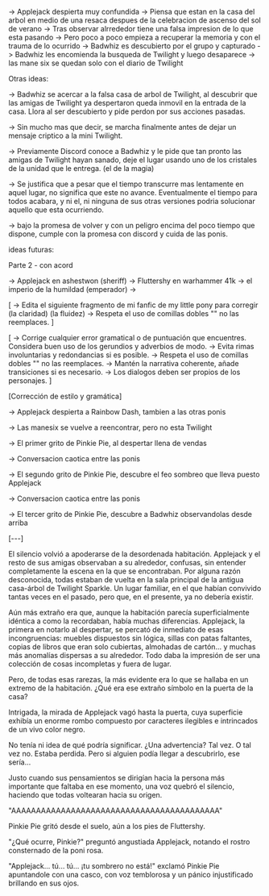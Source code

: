 ->  Applejack despierta muy confundida
->  Piensa que estan en la casa del arbol en medio de una resaca despues de la celebracion de ascenso del sol de verano
->  Tras observar alrrededor tiene una falsa impresion de lo que esta pasando
->  Pero poco a poco empieza a recuperar la memoria y con el trauma de lo ocurrido
->  Badwhiz es descubierto por el grupo y capturado
->  Badwhiz les encomienda la busqueda de Twilight y luego desaparece
->  las mane six se quedan solo con el diario de Twilight

Otras ideas:

-> Badwhiz se acercar a la falsa casa de arbol de Twilight, al descubrir que las amigas de Twilight ya despertaron queda inmovil en la entrada de la casa. Llora al ser descubierto y pide perdon por sus acciones pasadas.

-> Sin mucho mas que decir, se marcha finalmente antes de dejar un mensaje criptico a la mini Twilight.

-> Previamente Discord conoce a Badwhiz y le pide que tan pronto las amigas de Twilight hayan sanado, deje el lugar usando uno de los cristales de la unidad que le entrega. (el de la magia)

-> Se justifica que a pesar que el tiempo transcurre mas lentamente en aquel lugar, no significa que este no avance. Eventualmente el tiempo para todos acabara, y ni el, ni ninguna de sus otras versiones podria solucionar aquello que esta ocurriendo.

-> bajo la promesa de volver y con un peligro encima del poco tiempo que dispone, cumple con la promesa con discord y cuida de las ponis.

ideas futuras:

Parte 2 - con acord

->  Applejack en ashestwon (sheriff)
->  Fluttershy en warhammer 41k -> el imperio de la humildad (emperador)
->  

[
    -> Edita el siguiente fragmento de mi fanfic de my little pony para corregir (la claridad) (la fluidez)
    -> Respeta el uso de comillas dobles "" no las reemplaces.
]

[
    -> Corrige cualquier error gramatical o de puntuación que encuentres. Considera buen uso de los gerundios y adverbios de modo. 
    -> Evita rimas involuntarias y redondancias si es posible.
    -> Respeta el uso de comillas dobles "" no las reemplaces.
    -> Mantén la narrativa coherente, añade transiciones si es necesario.
    -> Los dialogos deben ser propios de los personajes.
]

[Corrección de estilo y gramática]

-> Applejack despierta a Rainbow Dash, tambien a las otras ponis

-> Las manesix se vuelve a reencontrar, pero no esta Twilight

-> El primer grito de Pinkie Pie, al despertar llena de vendas

-> Conversacion caotica entre las ponis

-> El segundo grito de Pinkie Pie, descubre el feo sombreo que lleva puesto Applejack

-> Conversacion caotica entre las ponis

-> El tercer grito de Pinkie Pie, descubre a Badwhiz observandolas desde arriba




[---]

El silencio volvió a apoderarse de la desordenada habitación. Applejack y el resto de sus amigas observaban a su alrededor, confusas, sin entender completamente la escena en la que se encontraban. Por alguna razón desconocida, todas estaban de vuelta en la sala principal de la antigua casa-árbol de Twilight Sparkle. Un lugar familiar, en el que habían convivido tantas veces en el pasado, pero que, en el presente, ya no debería existir.

Aún más extraño era que, aunque la habitación parecía superficialmente idéntica a como la recordaban, había muchas diferencias. Applejack, la primera en notarlo al despertar, se percató de inmediato de esas incongruencias: muebles dispuestos sin lógica, sillas con patas faltantes, copias de libros que eran solo cubiertas, almohadas de cartón... y muchas más anomalías dispersas a su alrededor. Todo daba la impresión de ser una colección de cosas incompletas y fuera de lugar.

Pero, de todas esas rarezas, la más evidente era lo que se hallaba en un extremo de la habitación. ¿Qué era ese extraño símbolo en la puerta de la casa?

Intrigada, la mirada de Applejack vagó hasta la puerta, cuya superficie exhibía un enorme rombo compuesto por caracteres ilegibles e intrincados de un vivo color negro.

No tenía ni idea de qué podría significar. ¿Una advertencia? Tal vez. O tal vez no. Estaba perdida. Pero si alguien podía llegar a descubrirlo, ese sería...

Justo cuando sus pensamientos se dirigían hacia la persona más importante que faltaba en ese momento, una voz quebró el silencio, haciendo que todas voltearan hacia su origen.

"AAAAAAAAAAAAAAAAAAAAAAAAAAAAAAAAAAAAAAAAAA"

Pinkie Pie gritó desde el suelo, aún a los pies de Fluttershy.

"¿Qué ocurre, Pinkie?" preguntó angustiada Applejack, notando el rostro consternado de la poni rosa.

"Applejack... tú... tú... ¡tu sombrero no está!" exclamó Pinkie Pie apuntandole con una casco, con voz temblorosa y un pánico injustificado brillando en sus ojos.

